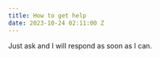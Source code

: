 ```yaml
---
title: How to get help
date: 2023-10-24 02:11:00 Z
---
```


Just ask and I will respond as soon as I can.